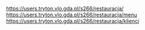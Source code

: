 https://users.tryton.vlo.gda.pl/s266/restauracja/
https://users.tryton.vlo.gda.pl/s266/restauracja/menu
https://users.tryton.vlo.gda.pl/s266/restauracja/klienci
